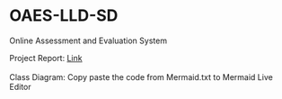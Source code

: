 # OAES-LLD-SD
Online Assessment and Evaluation System

Project Report: [Link](./report.pdf)
<br><br>
Class Diagram: Copy paste the code from Mermaid.txt to Mermaid Live Editor

